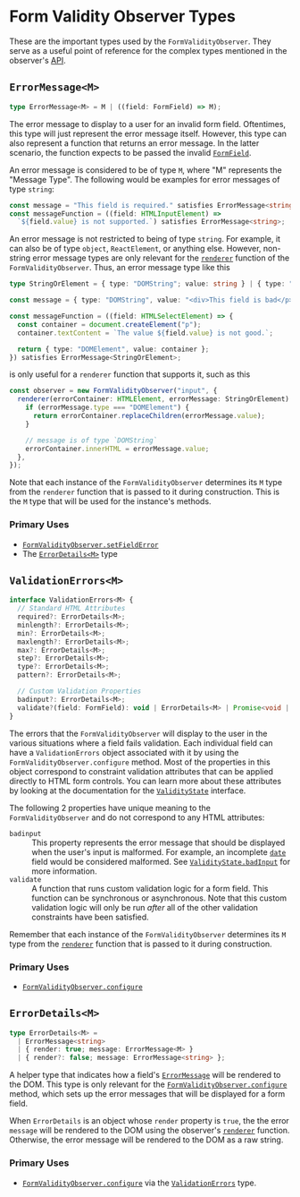 # Form Validity Observer Types

These are the important types used by the `FormValidityObserver`. They serve as a useful point of reference for the complex types mentioned in the observer's [API](./README.md#api).

## `ErrorMessage<M>`

```ts
type ErrorMessage<M> = M | ((field: FormField) => M);
```

The error message to display to a user for an invalid form field. Oftentimes, this type will just represent the error message itself. However, this type can also represent a function that returns an error message. In the latter scenario, the function expects to be passed the invalid [`FormField`](../form-observer/types.md#formfield).

An error message is considered to be of type `M`, where "M" represents the "Message Type". The following would be examples for error messages of type `string`:

```ts
const message = "This field is required." satisfies ErrorMessage<string>;
const messageFunction = ((field: HTMLInputElement) =>
  `${field.value} is not supported.`) satisfies ErrorMessage<string>;
```

An error message is not restricted to being of type `string`. For example, it can also be of type `object`, `ReactElement`, or anything else. However, non-string error message types are only relevant for the [`renderer`](./README.md#form-validity-observer-options-renderer) function of the `FormValidityObserver`. Thus, an error message type like this

```ts
type StringOrElement = { type: "DOMString"; value: string } | { type: "DOMElement"; value: HTMLElement };

const message = { type: "DOMString", value: "<div>This field is bad</p>" } satisfies ErrorMessage<StringOrElement>;

const messageFunction = ((field: HTMLSelectElement) => {
  const container = document.createElement("p");
  container.textContent = `The value ${field.value} is not good.`;

  return { type: "DOMElement", value: container };
}) satisfies ErrorMessage<StringOrElement>;
```

is only useful for a `renderer` function that supports it, such as this

```ts
const observer = new FormValidityObserver("input", {
  renderer(errorContainer: HTMLElement, errorMessage: StringOrElement) {
    if (errorMessage.type === "DOMElement") {
      return errorContainer.replaceChildren(errorMessage.value);
    }

    // message is of type `DOMString`
    errorContainer.innerHTML = errorMessage.value;
  },
});
```

Note that each instance of the `FormValidityObserver` determines its `M` type from the `renderer` function that is passed to it during construction. This is the `M` type that will be used for the instance's methods.

### Primary Uses

- [`FormValidityObserver.setFieldError`](./README.md#method-formvalidityobserversetfielderrorname-string-message-errormessagestringerrormessagem-render-boolean-void)
- The [`ErrorDetails<M>`](#errordetailsm) type

## `ValidationErrors<M>`

```ts
interface ValidationErrors<M> {
  // Standard HTML Attributes
  required?: ErrorDetails<M>;
  minlength?: ErrorDetails<M>;
  min?: ErrorDetails<M>;
  maxlength?: ErrorDetails<M>;
  max?: ErrorDetails<M>;
  step?: ErrorDetails<M>;
  type?: ErrorDetails<M>;
  pattern?: ErrorDetails<M>;

  // Custom Validation Properties
  badinput?: ErrorDetails<M>;
  validate?(field: FormField): void | ErrorDetails<M> | Promise<void | ErrorDetails<M>>;
}
```

The errors that the `FormValidityObserver` will display to the user in the various situations where a field fails validation. Each individual field can have a `ValidationErrors` object associated with it by using the `FormValidityObserver.configure` method. Most of the properties in this object correspond to constraint validation attributes that can be applied directly to HTML form controls. You can learn more about these attributes by looking at the documentation for the [`ValidityState`](https://developer.mozilla.org/en-US/docs/Web/API/ValidityState) interface.

The following 2 properties have unique meaning to the `FormValidityObserver` and do not correspond to any HTML attributes:

<dl>
  <dt><code>badinput</code></dt>
  <dd>
    This property represents the error message that should be displayed when the user's input is malformed. For example, an incomplete <a href="https://developer.mozilla.org/en-US/docs/Web/HTML/Element/input/date"><code>date</code></a> field would be considered malformed. See <a href="https://developer.mozilla.org/en-US/docs/Web/API/ValidityState/badInput"><code>ValidityState.badInput</code></a> for more information.
  </dd>

  <dt><code>validate</code></dt>
  <dd>
    A function that runs custom validation logic for a form field. This function can be synchronous or asynchronous. Note that this custom validation logic will only be run <em>after</em> all of the other validation constraints have been satisfied.
  </dd>
</dl>

Remember that each instance of the `FormValidityObserver` determines its `M` type from the [`renderer`](./README.md#form-validity-observer-options-renderer) function that is passed to it during construction.

### Primary Uses

- [`FormValidityObserver.configure`](./README.md#method-formvalidityobserverconfigurename-string-errormessages-validationerrorsm-void)

## `ErrorDetails<M>`

```ts
type ErrorDetails<M> =
  | ErrorMessage<string>
  | { render: true; message: ErrorMessage<M> }
  | { render?: false; message: ErrorMessage<string> };
```

A helper type that indicates how a field's [`ErrorMessage`](#errormessagem) will be rendered to the DOM. This type is only relevant for the [`FormValidityObserver.configure`](./README.md#method-formvalidityobserverconfigurename-string-errormessages-validationerrorsm-void) method, which sets up the error messages that will be displayed for a form field.

When `ErrorDetails` is an object whose `render` property is `true`, the the error `message` will be rendered to the DOM using the observer's [`renderer`](./README.md#form-validity-observer-options-renderer) function. Otherwise, the error message will be rendered to the DOM as a raw string.

### Primary Uses

- [`FormValidityObserver.configure`](./README.md#method-formvalidityobserverconfigurename-string-errormessages-validationerrorsm-void) via the [`ValidationErrors`](#validationerrorsm) type.
